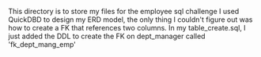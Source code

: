 This directory is to store my files for the employee sql challenge
I used QuickDBD to design my ERD model, the only thing I couldn't figure out was how to create a FK that references two columns.
In my table_create.sql, I just added the DDL to create the FK on dept_manager called 'fk_dept_mang_emp'
